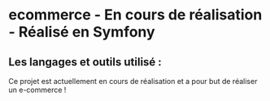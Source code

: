 # ecommerce - En cours de réalisation - Réalisé en Symfony

## Les langages et outils utilisé :

Ce projet est actuellement en cours de réalisation et a pour but de réaliser un e-commerce !


